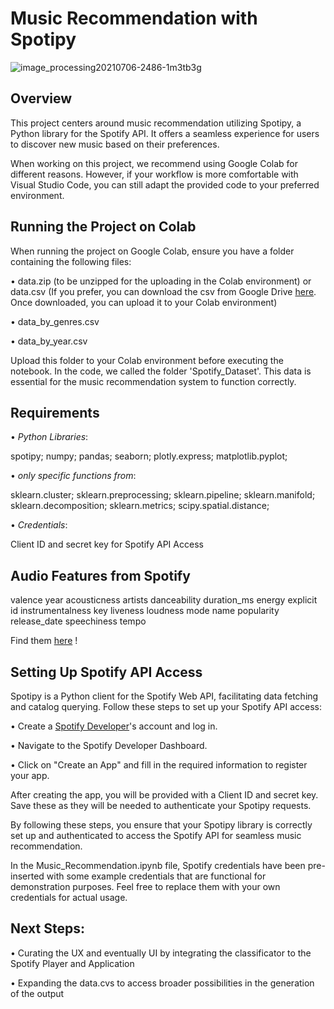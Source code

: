 # Music Recommendation with Spotipy

![image_processing20210706-2486-1m3tb3g](https://github.com/luciaokay/DataMining2023/assets/151770842/792e0b56-f6e8-41d3-9486-75b0a781e883) 

## Overview
This project centers around music recommendation utilizing Spotipy, a Python library for the Spotify API. It offers a seamless experience for users to discover new music based on their preferences.

When working on this project, we recommend using Google Colab for different reasons. 
However, if your workflow is more comfortable with Visual Studio Code, you can still adapt the provided code to your preferred environment.

## Running the Project on Colab
When running the project on Google Colab, ensure you have a folder containing the following files:

• data.zip (to be unzipped for the uploading in the Colab environment) or data.csv (If you prefer, you can download the csv from Google Drive [here](https://drive.google.com/drive/folders/1D2pCa-uhnMvLbTpLH2Rx-9ZaG6lVtVgP?usp=sharing). Once downloaded, you can upload it to your Colab environment)

• data_by_genres.csv

• data_by_year.csv

Upload this folder to your Colab environment before executing the notebook. In the code, we called the folder 'Spotify_Dataset'. 
This data is essential for the music recommendation system to function correctly.


## Requirements

• _Python Libraries_:

spotipy; 
numpy; 
pandas; 
seaborn; 
plotly.express; 
matplotlib.pyplot; 

• _only specific functions from_:

sklearn.cluster; 
sklearn.preprocessing; 
sklearn.pipeline; 
sklearn.manifold; 
sklearn.decomposition; 
sklearn.metrics; 
scipy.spatial.distance; 

• _Credentials_:

Client ID and secret key for Spotify API Access

## Audio Features from Spotify

valence
year
acousticness
artists
danceability
duration_ms
energy
explicit
id
instrumentalness
key
liveness
loudness
mode
name
popularity
release_date
speechiness
tempo

Find them [here](https://developer.spotify.com/documentation/web-api/reference/get-audio-features) !


## Setting Up Spotify API Access
Spotipy is a Python client for the Spotify Web API, facilitating data fetching and catalog querying. 
Follow these steps to set up your Spotify API access:

• Create a [Spotify Developer](https://developer.spotify.com/)'s account and log in. 

• Navigate to the Spotify Developer Dashboard.

• Click on "Create an App" and fill in the required information to register your app.

After creating the app, you will be provided with a Client ID and secret key. Save these as they will be needed to authenticate your Spotipy requests.

By following these steps, you ensure that your Spotipy library is correctly set up and authenticated to access the Spotify API for seamless music recommendation.

In the Music_Recommendation.ipynb file, Spotify credentials have been pre-inserted with some example credentials that are functional for demonstration purposes. Feel free to replace them with your own credentials for actual usage.

## Next Steps:

• Curating the UX and eventually UI by integrating the classificator to the Spotify Player and Application 

• Expanding the data.cvs to access broader possibilities in the generation of the output
